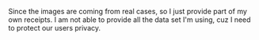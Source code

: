 Since the images are coming from real cases, so I just provide part of my own receipts. I am not able to provide all the data set I'm using, cuz I need to protect our users privacy.